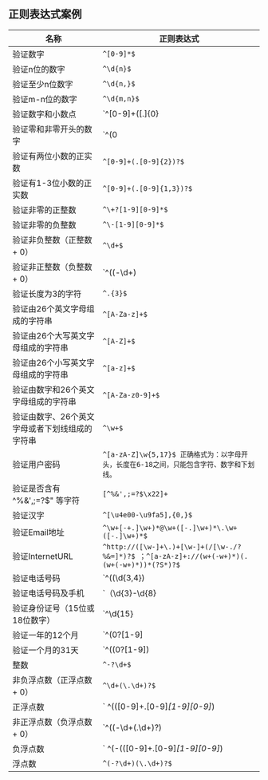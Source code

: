 ## 正则表达式案例 
|名称|正则表达式|
|----|----|
|验证数字|`^[0-9]*$`|
|验证n位的数字|`^\d{n}$`|
|验证至少n位数字|`^\d{n,}$`|
|验证m-n位的数字|`^\d{m,n}$`|
|验证数字和小数点|`^[0-9]+([.]{0}|[.]{1}[0-9]+)$`|
|验证零和非零开头的数字|`^(0|[1-9][0-9]*)$`|
|验证有两位小数的正实数|`^[0-9]+(.[0-9]{2})?$`|
|验证有1-3位小数的正实数|`^[0-9]+(.[0-9]{1,3})?$`|
|验证非零的正整数|`^\+?[1-9][0-9]*$`|
|验证非零的负整数|`^\-[1-9][0-9]*$`|
|验证非负整数（正整数 + 0）|`^\d+$`|
|验证非正整数（负整数 + 0）|`^((-\d+)|(0+))$`|
|验证长度为3的字符|`^.{3}$`|
|验证由26个英文字母组成的字符串|`^[A-Za-z]+$`|
|验证由26个大写英文字母组成的字符串|`^[A-Z]+$`|
|验证由26个小写英文字母组成的字符串|`^[a-z]+$`|
|验证由数字和26个英文字母组成的字符串|`^[A-Za-z0-9]+$`|
|验证由数字、26个英文字母或者下划线组成的字符串|`^\w+$`|
|验证用户密码|`^[a-zA-Z]\w{5,17}$ 正确格式为：以字母开头，长度在6-18之间，只能包含字符、数字和下划线。`|
|验证是否含有 ^%&',;=?$\" 等字符|`[^%&',;=?$\x22]+`|
|验证汉字|`^[\u4e00-\u9fa5],{0,}$`|
|验证Email地址|`^\w+[-+.]\w+)*@\w+([-.]\w+)*\.\w+([-.]\w+)*$`|
|验证InternetURL|`^http://([\w-]+\.)+[\w-]+(/[\w-./?%&=]*)?$ ；^[a-zA-z]+://(w+(-w+)*)(.(w+(-w+)*))*(?S*)?$`|
|验证电话号码|`^(\(\d{3,4}\)|\d{3,4}-)?\d{7,8}$：--正确格式为：XXXX-XXXXXXX,XXXX-XXXXXXXX,XXX-XXXXXXX,XXX-XXXXXXXX,XXXXXXX,XXXXXXXX`|
|验证电话号码及手机|`（\d{3}-\d{8}|\d{4}-\d{7}）｜（^((\(\d{3}\))|(\d{3}\-))?13\d{9}|15[89]\d{8}$） `|
|验证身份证号（15位或18位数字）|`^\d{15}|\d{}18$`|
|验证一年的12个月|`^(0?[1-9]|1[0-2])$ 正确格式为：“01”-“09”和“1”“12”`|
|验证一个月的31天|`^((0?[1-9])|((1|2)[0-9])|30|31)$    正确格式为：01、09和1、31。`|
|整数|`^-?\d+$`|
|非负浮点数（正浮点数 + 0）|`^\d+(\.\d+)?$`|
|正浮点数|`  ^(([0-9]+\.[0-9]*[1-9][0-9]*)|([0-9]*[1-9][0-9]*\.[0-9]+)|([0-9]*[1-9][0-9]*))$`|
|非正浮点数（负浮点数 + 0）|`^((-\d+(\.\d+)?)|(0+(\.0+)?))$`|
|负浮点数|` ^(-(([0-9]+\.[0-9]*[1-9][0-9]*)|([0-9]*[1-9][0-9]*\.[0-9]+)|([0-9]*[1-9][0-9]*)))$`|
|浮点数|`^(-?\d+)(\.\d+)?$`|
